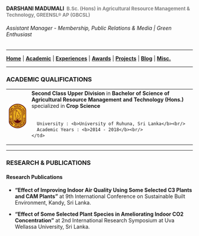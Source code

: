 <!-- Global site tag (gtag.js) - Google Analytics -->
<script async src="https://www.googletagmanager.com/gtag/js?id=UA-69533863-12"></script>
<script>
  window.dataLayer = window.dataLayer || [];
  function gtag(){dataLayer.push(arguments);}
  gtag('js', new Date());

  gtag('config', 'UA-69533863-12');
</script>

<h4>DARSHANI MADUMALI &nbsp;<span style="color: gray; font-size: small;">B.Sc. (Hons) in Agricultural Resource Management & Technology, GREENSL® AP (GBCSL)</span></h4>
<h6>Assistant Manager - Membership, Public Relations & Media | Green Enthusiast</h6>

---

[**Home**](../README.md) |
[**Academic**](./academic.md) |
[**Experiences**](./experiences.md) |
[**Awards**](./awards.md) |
[**Projects**](./projects.md) |
[**Blog**](https://medium.com/@ldclakmal) |
[**Misc.**](./misc.md)

---

### ACADEMIC QUALIFICATIONS

<table>
  <tr>
    <td><img src="../images/uor.jpg" width="125"></td>
    <td>
      <b>Second Class Upper Division</b> in <b>Bachelor of Science of Agricultural Resource Management and Technology (Hons.)</b>
      specialized in <b>Crop Science</b><br/><br/>

      University : <b>University of Ruhuna, Sri Lanka</b><br/>
      Academic Years : <b>2014 - 2018</b><br/>
    </td>
  </tr>
</table>

---

### RESEARCH & PUBLICATIONS

#### Research Publications

- **“Effect of Improving Indoor Air Quality Using Some Selected C3 Plants and CAM Plants”** at 9th International Conference on Sustainable Built Environment, Kandy, Sri Lanka.

- **“Effect of Some Selected Plant Species in Ameliorating Indoor CO2 Concentration”** at 2nd International Research Symposium at Uva Wellassa University, Sri Lanka.
